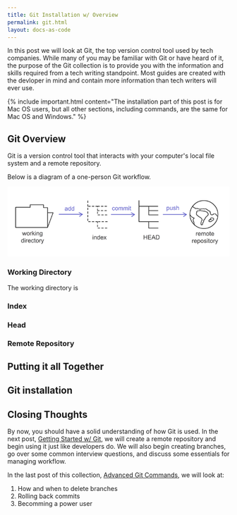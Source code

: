 ```yaml
---
title: Git Installation w/ Overview
permalink: git.html
layout: docs-as-code
---
```


In this post we will look at Git, the top version control tool used by tech companies. While many of you may be familiar with Git or have heard of it, the purpose of the Git collection is to provide you with the information and skills required from a tech writing standpoint. Most guides are created with the devloper in mind and contain more information than tech writers will ever use. 

{% include important.html content="The installation part of this post is for Mac OS users, but all other sections, including commands, are the same for Mac OS and Windows." %}

## Git Overview

Git is a version control tool that interacts with your computer's local file system and a remote repository. 

Below is a diagram of a one-person Git workflow. 

<div class="post-image-container">
    <img class="post-image" src="images/git-workflow.png" />
</div>

### Working Directory

The working directory is 

### Index

### Head

### Remote Repository

## Putting it all Together

## Git installation

## Closing Thoughts

By now, you should have a solid understanding of how Git is used. In the next post, [Getting Started w/ Git](/git-getting-started), we will create a remote repository and begin using it just like developers do. We will also begin creating branches, go over some common interview questions, and discuss some essentials for managing workflow.

In the last post of this collection, [Advanced Git Commands](/git-advanced), we will look at:

1. How and when to delete branches
2. Rolling back commits
3. Becomming a power user

